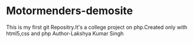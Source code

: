 # Motormenders-demosite
This is my first git Repositry.It's a college project on php.Created only with html5,css and php
Author-Lakshya Kumar Singh
